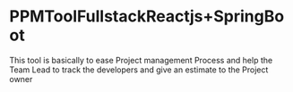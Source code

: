 # PPMToolFullstackReactjs+SpringBoot

This tool is basically to ease Project management Process and help the Team Lead to track the developers and give an estimate to the Project owner 
